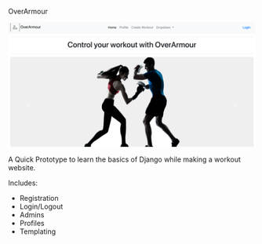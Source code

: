 OverArmour 

![Alt text](OverArmour/static/images/Example_Homepage.png?raw=true "Title")

A Quick Prototype to learn the basics of Django while making a workout website.

Includes:
  - Registration
  - Login/Logout
  - Admins
  - Profiles
  - Templating
